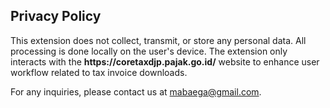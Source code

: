 <h2>Privacy Policy</h2>
<p>This extension does not collect, transmit, or store any personal data. All processing is done locally on the user's device. The extension only interacts with the <strong>https://coretaxdjp.pajak.go.id/</strong> website to enhance user workflow related to tax invoice downloads.</p>
<p>For any inquiries, please contact us at <a href="mailto:mabaega@gmail.com">mabaega@gmail.com</a>.</p>
